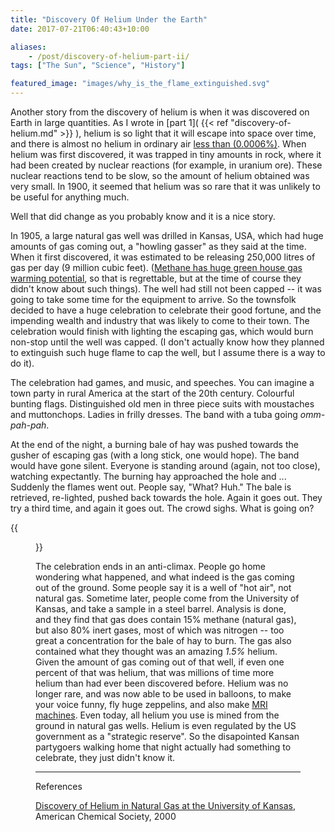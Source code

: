 ```yaml
---
title: "Discovery Of Helium Under the Earth"
date: 2017-07-21T06:40:43+10:00

aliases:
    - /post/discovery-of-helium-part-ii/
tags: ["The Sun", "Science", "History"]

featured_image: "images/why_is_the_flame_extinguished.svg"
---
```



Another story from the discovery of helium is when it was discovered on Earth in large quantities. As I wrote in [part 1]( {{< ref "discovery-of-helium.md" >}} ), helium is so light that it will escape into space over time, and there is almost no helium in ordinary air [less than (0.0006%)][1]. When helium was first discovered, it was trapped in tiny amounts in rock, where it had been created by nuclear reactions (for example, in uranium ore). These nuclear reactions tend to be slow, so the amount of helium obtained was very small. In 1900, it seemed that helium was so rare that it was unlikely to be useful for anything much.

Well that did change as you probably know and it is a nice story.

In 1905, a large natural gas well was drilled in Kansas, USA, which had huge amounts of gas coming out, a "howling gasser" as they said at the time. When it first discovered, it was estimated to be releasing 250,000 litres of gas per day (9 million cubic feet). ([Methane has huge green house gas warming potential][2], so that is regrettable, but at the time of course they didn't know about such things). The well had still not been capped -- it was going to take some time for the equipment to arrive. So the townsfolk decided to have a huge celebration to celebrate their good fortune, and the impending wealth and industry that was likely to come to their town. The celebration would finish with lighting the escaping gas, which would burn non-stop until the well was capped. (I don't actually know how they planned to extinguish such huge flame to cap the well, but I assume there is a way to do it).

The celebration had games, and music, and speeches. You can imagine a town party in rural America at the start of the 20th century. Colourful bunting flags. Distinguished old men in three piece suits with moustaches and muttonchops. Ladies in frilly dresses. The band with a tuba going _omm-pah-pah_.

At the end of the night, a burning bale of hay was pushed towards the gusher of escaping gas (with a long stick, one would hope). The band would have gone silent. Everyone is standing around (again, not too close), watching expectantly. The burning hay approached the hole and ... Suddenly the flames went out. People say, "What? Huh." The bale is retrieved, re-lighted, pushed back towards the hole. Again it goes out. They try a third time, and again it goes out. The crowd sighs. What is going on?


{{<figure src="/images/why_is_the_flame_extinguished.svg" >}}

The celebration ends in an anti-climax. People go home wondering what happened, and what indeed is the gas coming out of the ground. Some people say it is a well of "hot air", not natural gas. Sometime later, people come from the University of Kansas, and take a sample in a steel barrel. Analysis is done, and they find that gas does contain 15% methane (natural gas), but also 80% inert gases, most of which was nitrogen -- too great a concentration for the bale of hay to burn. The gas also contained what they thought was an amazing _1.5%_ helium. Given the amount of gas coming out of that well, if even one percent of that was helium, that was millions of time more helium than had ever been discovered before. Helium was no longer rare, and was now able to be used in balloons, to make your voice funny, fly huge zeppelins, and also make [MRI machines](https://en.wikipedia.org/wiki/Magnetic_resonance_imaging). Even today, all helium you use is mined from the ground in natural gas wells. Helium is even regulated by the US government as a "strategic reserve". So the disapointed Kansan partygoers walking home that night actually had something to celebrate, they just didn't know it.


------

References


[Discovery of Helium in Natural Gas at the University of Kansas](https://www.acs.org/content/acs/en/education/whatischemistry/landmarks/heliumnaturalgas.html), American Chemical Society, 2000

[1]: https://en.wikipedia.org/wiki/Atmosphere_of_Earth
[2]: https://en.wikipedia.org/wiki/Global_warming_potential

